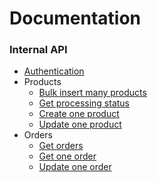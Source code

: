# Documentation

### Internal API

- [Authentication](./internal_api/auth.md)
- Products
    - [Bulk insert many products](./internal_api/products/bulk_insert.md)
    - [Get processing status](./internal_api/products/processing_status.md)
    - [Create one product](./internal_api/products/create_product.md)
    - [Update one product](./internal_api/products/update_product.md)
- Orders
    - [Get orders](./internal_api/orders/get_orders.md)
    - [Get one order](./internal_api/orders/get_one_order.md) 
    - [Update one order](./internal_api/orders/update_order.md) 